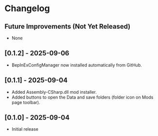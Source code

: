 # Changelog

## Future Improvements (Not Yet Released)

- None

## [0.1.2] - 2025-09-06

- BepInExConfigManager now installed automatically from GitHub.

## [0.1.1] - 2025-09-04

- Added Assembly-CSharp.dll mod installer.
- Added buttons to open the Data and save folders (folder icon on Mods page toolbar).

## [0.1.0] - 2025-09-04

- Initial release
